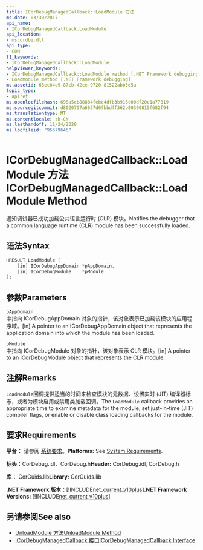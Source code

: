 ```yaml
---
title: ICorDebugManagedCallback::LoadModule 方法
ms.date: 03/30/2017
api_name:
- ICorDebugManagedCallback.LoadModule
api_location:
- mscordbi.dll
api_type:
- COM
f1_keywords:
- ICorDebugManagedCallback::LoadModule
helpviewer_keywords:
- ICorDebugManagedCallback::LoadModule method [.NET Framework debugging]
- LoadModule method [.NET Framework debugging]
ms.assetid: 66ec04e9-87cb-42ce-9720-81522abb5d5a
topic_type:
- apiref
ms.openlocfilehash: 698a5cb88884febc4dfb3b916c00df20c1a77819
ms.sourcegitcommit: d8020797a6657d0fbbdff362b80300815f682f94
ms.translationtype: MT
ms.contentlocale: zh-CN
ms.lasthandoff: 11/24/2020
ms.locfileid: "95679645"
---
```

# <a name="icordebugmanagedcallbackloadmodule-method"></a><span data-ttu-id="4fb44-102">ICorDebugManagedCallback::LoadModule 方法</span><span class="sxs-lookup"><span data-stu-id="4fb44-102">ICorDebugManagedCallback::LoadModule Method</span></span>

<span data-ttu-id="4fb44-103">通知调试器已成功加载公共语言运行时 (CLR) 模块。</span><span class="sxs-lookup"><span data-stu-id="4fb44-103">Notifies the debugger that a common language runtime (CLR) module has been successfully loaded.</span></span>  
  
## <a name="syntax"></a><span data-ttu-id="4fb44-104">语法</span><span class="sxs-lookup"><span data-stu-id="4fb44-104">Syntax</span></span>  
  
```cpp  
HRESULT LoadModule (  
    [in] ICorDebugAppDomain *pAppDomain,  
    [in] ICorDebugModule    *pModule  
);  
```  
  
## <a name="parameters"></a><span data-ttu-id="4fb44-105">参数</span><span class="sxs-lookup"><span data-stu-id="4fb44-105">Parameters</span></span>  

 `pAppDomain`  
 <span data-ttu-id="4fb44-106">中指向 ICorDebugAppDomain 对象的指针，该对象表示已加载该模块的应用程序域。</span><span class="sxs-lookup"><span data-stu-id="4fb44-106">[in] A pointer to an ICorDebugAppDomain object that represents the application domain into which the module has been loaded.</span></span>  
  
 `pModule`  
 <span data-ttu-id="4fb44-107">中指向 ICorDebugModule 对象的指针，该对象表示 CLR 模块。</span><span class="sxs-lookup"><span data-stu-id="4fb44-107">[in] A pointer to an ICorDebugModule object that represents the CLR module.</span></span>  
  
## <a name="remarks"></a><span data-ttu-id="4fb44-108">注解</span><span class="sxs-lookup"><span data-stu-id="4fb44-108">Remarks</span></span>  

 <span data-ttu-id="4fb44-109">`LoadModule`回调提供适当的时间来检查模块的元数据、设置实时 (JIT) 编译器标志，或者为模块启用或禁用类加载回调。</span><span class="sxs-lookup"><span data-stu-id="4fb44-109">The `LoadModule` callback provides an appropriate time to examine metadata for the module, set just-in-time (JIT) compiler flags, or enable or disable class loading callbacks for the module.</span></span>  
  
## <a name="requirements"></a><span data-ttu-id="4fb44-110">要求</span><span class="sxs-lookup"><span data-stu-id="4fb44-110">Requirements</span></span>  

 <span data-ttu-id="4fb44-111">**平台：** 请参阅 [系统要求](../../get-started/system-requirements.md)。</span><span class="sxs-lookup"><span data-stu-id="4fb44-111">**Platforms:** See [System Requirements](../../get-started/system-requirements.md).</span></span>  
  
 <span data-ttu-id="4fb44-112">**标头**：CorDebug.idl、CorDebug.h</span><span class="sxs-lookup"><span data-stu-id="4fb44-112">**Header:** CorDebug.idl, CorDebug.h</span></span>  
  
 <span data-ttu-id="4fb44-113">**库：** CorGuids.lib</span><span class="sxs-lookup"><span data-stu-id="4fb44-113">**Library:** CorGuids.lib</span></span>  
  
 <span data-ttu-id="4fb44-114">**.NET Framework 版本：**[!INCLUDE[net_current_v10plus](../../../../includes/net-current-v10plus-md.md)]</span><span class="sxs-lookup"><span data-stu-id="4fb44-114">**.NET Framework Versions:** [!INCLUDE[net_current_v10plus](../../../../includes/net-current-v10plus-md.md)]</span></span>  
  
## <a name="see-also"></a><span data-ttu-id="4fb44-115">另请参阅</span><span class="sxs-lookup"><span data-stu-id="4fb44-115">See also</span></span>

- [<span data-ttu-id="4fb44-116">UnloadModule 方法</span><span class="sxs-lookup"><span data-stu-id="4fb44-116">UnloadModule Method</span></span>](icordebugmanagedcallback-unloadmodule-method.md)
- [<span data-ttu-id="4fb44-117">ICorDebugManagedCallback 接口</span><span class="sxs-lookup"><span data-stu-id="4fb44-117">ICorDebugManagedCallback Interface</span></span>](icordebugmanagedcallback-interface.md)
